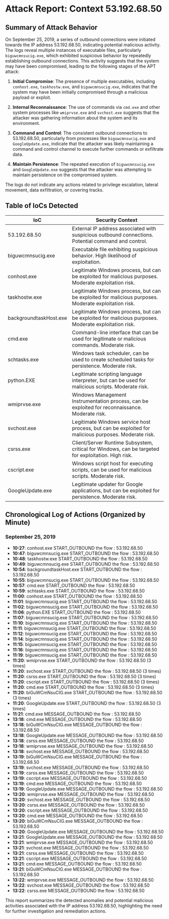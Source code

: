 # Attack Report: Context 53.192.68.50

## Summary of Attack Behavior

On September 25, 2019, a series of outbound connections were initiated towards the IP address 53.192.68.50, indicating potential malicious activity. The logs reveal multiple instances of executable files, particularly `biguwcmnsucig.exe`, which exhibited suspicious behavior by repeatedly establishing outbound connections. This activity suggests that the system may have been compromised, leading to the following stages of the APT attack:

1. **Initial Compromise**: The presence of multiple executables, including `conhost.exe`, `taskhostw.exe`, and `biguwcmnsucig.exe`, indicates that the system may have been initially compromised through a malicious payload or exploit.
   
2. **Internal Reconnaissance**: The use of commands via `cmd.exe` and other system processes like `wmiprvse.exe` and `svchost.exe` suggests that the attacker was gathering information about the system and its environment.

3. **Command and Control**: The consistent outbound connections to 53.192.68.50, particularly from processes like `biguwcmnsucig.exe` and `GoogleUpdate.exe`, indicate that the attacker was likely maintaining a command and control channel to execute further commands or exfiltrate data.

4. **Maintain Persistence**: The repeated execution of `biguwcmnsucig.exe` and `GoogleUpdate.exe` suggests that the attacker was attempting to maintain persistence on the compromised system.

The logs do not indicate any actions related to privilege escalation, lateral movement, data exfiltration, or covering tracks.

## Table of IoCs Detected

| IoC                     | Security Context                                                                                     |
|-------------------------|------------------------------------------------------------------------------------------------------|
| 53.192.68.50           | External IP address associated with suspicious outbound connections. Potential command and control.  |
| biguwcmnsucig.exe      | Executable file exhibiting suspicious behavior. High likelihood of exploitation.                     |
| conhost.exe             | Legitimate Windows process, but can be exploited for malicious purposes. Moderate exploitation risk. |
| taskhostw.exe          | Legitimate Windows process, but can be exploited for malicious purposes. Moderate exploitation risk. |
| backgroundtaskHost.exe  | Legitimate Windows process, but can be exploited for malicious purposes. Moderate exploitation risk. |
| cmd.exe                 | Command-line interface that can be used for legitimate or malicious commands. Moderate risk.        |
| schtasks.exe           | Windows task scheduler, can be used to create scheduled tasks for persistence. Moderate risk.      |
| python.EXE             | Legitimate scripting language interpreter, but can be used for malicious scripts. Moderate risk.   |
| wmiprvse.exe           | Windows Management Instrumentation process, can be exploited for reconnaissance. Moderate risk.     |
| svchost.exe            | Legitimate Windows service host process, but can be exploited for malicious purposes. Moderate risk. |
| csrss.exe              | Client/Server Runtime Subsystem, critical for Windows, can be targeted for exploitation. High risk. |
| cscript.exe            | Windows script host for executing scripts, can be used for malicious scripts. Moderate risk.       |
| GoogleUpdate.exe       | Legitimate updater for Google applications, but can be exploited for persistence. Moderate risk.   |

## Chronological Log of Actions (Organized by Minute)

### September 25, 2019

- **10:27**: conhost.exe START_OUTBOUND the flow : 53.192.68.50
- **10:47**: biguwcmnsucig.exe START_OUTBOUND the flow : 53.192.68.50
- **10:48**: taskhostw.exe START_OUTBOUND the flow : 53.192.68.50
- **10:49**: biguwcmnsucig.exe START_OUTBOUND the flow : 53.192.68.50
- **10:54**: backgroundtaskHost.exe START_OUTBOUND the flow : 53.192.68.50
- **10:55**: biguwcmnsucig.exe START_OUTBOUND the flow : 53.192.68.50
- **10:57**: cmd.exe START_OUTBOUND the flow : 53.192.68.50
- **10:59**: schtasks.exe START_OUTBOUND the flow : 53.192.68.50
- **11:00**: conhost.exe START_OUTBOUND the flow : 53.192.68.50
- **11:01**: biguwcmnsucig.exe START_OUTBOUND the flow : 53.192.68.50
- **11:02**: biguwcmnsucig.exe START_OUTBOUND the flow : 53.192.68.50
- **11:06**: python.EXE START_OUTBOUND the flow : 53.192.68.50
- **11:07**: biguwcmnsucig.exe START_OUTBOUND the flow : 53.192.68.50
- **11:10**: biguwcmnsucig.exe START_OUTBOUND the flow : 53.192.68.50
- **11:11**: biguwcmnsucig.exe START_OUTBOUND the flow : 53.192.68.50
- **11:12**: biguwcmnsucig.exe START_OUTBOUND the flow : 53.192.68.50
- **11:14**: biguwcmnsucig.exe START_OUTBOUND the flow : 53.192.68.50
- **11:15**: biguwcmnsucig.exe START_OUTBOUND the flow : 53.192.68.50
- **11:16**: biguwcmnsucig.exe START_OUTBOUND the flow : 53.192.68.50
- **11:19**: biguwcmnsucig.exe START_OUTBOUND the flow : 53.192.68.50
- **11:20**: wmiprvse.exe START_OUTBOUND the flow : 53.192.68.50 (3 times)
- **11:20**: svchost.exe START_OUTBOUND the flow : 53.192.68.50 (3 times)
- **11:20**: csrss.exe START_OUTBOUND the flow : 53.192.68.50 (3 times)
- **11:20**: cscript.exe START_OUTBOUND the flow : 53.192.68.50 (3 times)
- **11:20**: cmd.exe START_OUTBOUND the flow : 53.192.68.50 (3 times)
- **11:20**: biGuWCmNsuCIG.exe START_OUTBOUND the flow : 53.192.68.50 (3 times)
- **11:20**: GoogleUpdate.exe START_OUTBOUND the flow : 53.192.68.50 (3 times)
- **11:21**: cmd.exe MESSAGE_OUTBOUND the flow : 53.192.68.50
- **13:18**: cmd.exe MESSAGE_OUTBOUND the flow : 53.192.68.50
- **13:18**: biGuWCmNsuCIG.exe MESSAGE_OUTBOUND the flow : 53.192.68.50
- **13:18**: GoogleUpdate.exe MESSAGE_OUTBOUND the flow : 53.192.68.50
- **13:18**: csrss.exe MESSAGE_OUTBOUND the flow : 53.192.68.50
- **13:18**: wmiprvse.exe MESSAGE_OUTBOUND the flow : 53.192.68.50
- **13:18**: svchost.exe MESSAGE_OUTBOUND the flow : 53.192.68.50
- **13:19**: biGuWCmNsuCIG.exe MESSAGE_OUTBOUND the flow : 53.192.68.50
- **13:19**: svchost.exe MESSAGE_OUTBOUND the flow : 53.192.68.50
- **13:19**: csrss.exe MESSAGE_OUTBOUND the flow : 53.192.68.50
- **13:19**: cscript.exe MESSAGE_OUTBOUND the flow : 53.192.68.50
- **13:19**: cmd.exe MESSAGE_OUTBOUND the flow : 53.192.68.50
- **13:19**: GoogleUpdate.exe MESSAGE_OUTBOUND the flow : 53.192.68.50
- **13:20**: wmiprvse.exe MESSAGE_OUTBOUND the flow : 53.192.68.50
- **13:20**: svchost.exe MESSAGE_OUTBOUND the flow : 53.192.68.50
- **13:20**: csrss.exe MESSAGE_OUTBOUND the flow : 53.192.68.50
- **13:20**: cscript.exe MESSAGE_OUTBOUND the flow : 53.192.68.50
- **13:20**: cmd.exe MESSAGE_OUTBOUND the flow : 53.192.68.50
- **13:20**: biGuWCmNsuCIG.exe MESSAGE_OUTBOUND the flow : 53.192.68.50
- **13:20**: GoogleUpdate.exe MESSAGE_OUTBOUND the flow : 53.192.68.50
- **13:21**: GoogleUpdate.exe MESSAGE_OUTBOUND the flow : 53.192.68.50
- **13:21**: wmiprvse.exe MESSAGE_OUTBOUND the flow : 53.192.68.50
- **13:21**: svchost.exe MESSAGE_OUTBOUND the flow : 53.192.68.50
- **13:21**: csrss.exe MESSAGE_OUTBOUND the flow : 53.192.68.50
- **13:21**: cscript.exe MESSAGE_OUTBOUND the flow : 53.192.68.50
- **13:21**: cmd.exe MESSAGE_OUTBOUND the flow : 53.192.68.50
- **13:21**: biGuWCmNsuCIG.exe MESSAGE_OUTBOUND the flow : 53.192.68.50
- **13:22**: wmiprvse.exe MESSAGE_OUTBOUND the flow : 53.192.68.50
- **13:22**: svchost.exe MESSAGE_OUTBOUND the flow : 53.192.68.50
- **13:22**: csrss.exe MESSAGE_OUTBOUND the flow : 53.192.68.50

This report summarizes the detected anomalies and potential malicious activities associated with the IP address 53.192.68.50, highlighting the need for further investigation and remediation actions.